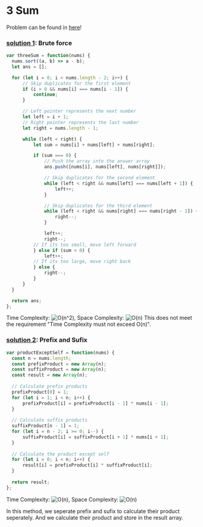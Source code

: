# 3 Sum

Problem can be found in [here](https://leetcode.com/problems/3sum/)!

### [solution 1](/Array/15-3Sum/solution.js): Brute force 

```javascript
var threeSum = function(nums) {
  nums.sort((a, b) => a - b);
  let ans = [];

  for (let i = 0; i < nums.length - 2; i++) {
      // Skip duplicates for the first element
      if (i > 0 && nums[i] === nums[i - 1]) {
          continue;
      }

      // Left pointer represents the next number
      let left = i + 1;
      // Right pointer represents the last number
      let right = nums.length - 1;

      while (left < right) {
          let sum = nums[i] + nums[left] + nums[right];

          if (sum === 0) {
              // Push the array into the answer array
              ans.push([nums[i], nums[left], nums[right]]);

              // Skip duplicates for the second element
              while (left < right && nums[left] === nums[left + 1]) {
                  left++;
              }

              // Skip duplicates for the third element
              while (left < right && nums[right] === nums[right - 1]) {
                  right--;
              }

              left++;
              right--;
          // If its too small, move left forward 
          } else if (sum < 0) {
              left++;
          // If its too large, move right back
          } else {
              right--;
          }
      }
  }

  return ans;
};

```

Time Complexity: ![O(n^2)](<https://latex.codecogs.com/svg.image?\inline&space;O(n^2)>), Space Complexity: ![O(n)](<https://latex.codecogs.com/svg.image?\inline&space;O(n)>)
This does not meet the requirement "Time Complexity must not exceed O(n)".


### [solution 2](/Array/15-3Sum/betterSolution.js): Prefix and Sufix

```javascript
var productExceptSelf = function(nums) {
  const n = nums.length;
  const prefixProduct = new Array(n);
  const suffixProduct = new Array(n);
  const result = new Array(n);
  
  // Calculate prefix products
  prefixProduct[0] = 1;
  for (let i = 1; i < n; i++) {
      prefixProduct[i] = prefixProduct[i - 1] * nums[i - 1];
  }
  
  // Calculate suffix products
  suffixProduct[n - 1] = 1;
  for (let i = n - 2; i >= 0; i--) {
      suffixProduct[i] = suffixProduct[i + 1] * nums[i + 1];
  }
  
  // Calculate the product except self
  for (let i = 0; i < n; i++) {
      result[i] = prefixProduct[i] * suffixProduct[i];
  }
  
  return result;
};

```

Time Complexity: ![O(n)](<https://latex.codecogs.com/svg.image?\inline&space;O(n)>), Space Complexity: ![O(n)](<https://latex.codecogs.com/svg.image?\inline&space;O(n)>)

In this method, we seperate prefix and sufix to calculate their product seperately. And we calculate their product and store in the result array.